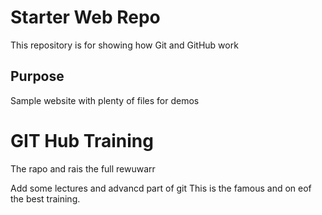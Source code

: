 # Starter Web Repo

This repository is for showing how Git and GitHub work

## Purpose


Sample website with plenty of files for demos

# GIT Hub Training
The rapo and rais the full rewuwarr

Add some lectures and advancd part of git
This is the famous and on eof the best training.
